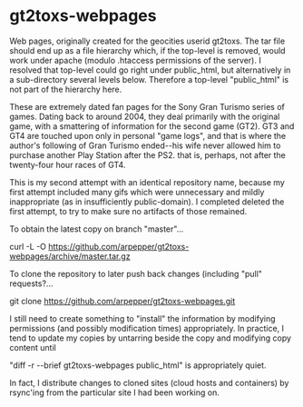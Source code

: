 # gt2toxs-webpages

Web pages, originally created for the geocities userid gt2toxs.  The tar file should end up as a file hierarchy which, if the top-level is removed, would work under apache (modulo .htaccess permissions of the server).  I resolved that top-level could go right under public_html, but alternatively in a sub-directory several levels below.  Therefore a top-level "public_html" is not part of the hierarchy here.

These are extremely dated fan pages for the Sony Gran Turismo series of games. Dating back to around 2004, they deal primarily with the original game, with a
smattering of information for the second game (GT2).  GT3 and GT4 are touched upon only in personal "game logs", and that is where the author's following of Gran Turismo ended--his wife never allowed him to purchase another Play Station after the PS2. that is, perhaps, not after the twenty-four hour races of GT4.

This is my second attempt with an identical repository name, because my first attempt included many gifs which were unnecessary and mildly inappropriate (as in insufficiently public-domain).  I completed deleted the first attempt, to try to make sure no artifacts of those remained.

To obtain the latest copy on branch "master"...

 curl -L -O https://github.com/arpepper/gt2toxs-webpages/archive/master.tar.gz

To clone the repository to later push back changes
(including "pull" requests?...

   git clone https://github.com/arpepper/gt2toxs-webpages.git

I still need to create something to "install" the information by modifying permissions (and possibly modification times) appropriately.  In practice, I tend to update my copies by untarring beside the copy and modifying copy content until

"diff -r --brief gt2toxs-webpages public_html" is appropriately quiet.

In fact, I distribute changes to cloned sites (cloud hosts and containers) by rsync'ing from the particular site I had been working on.



